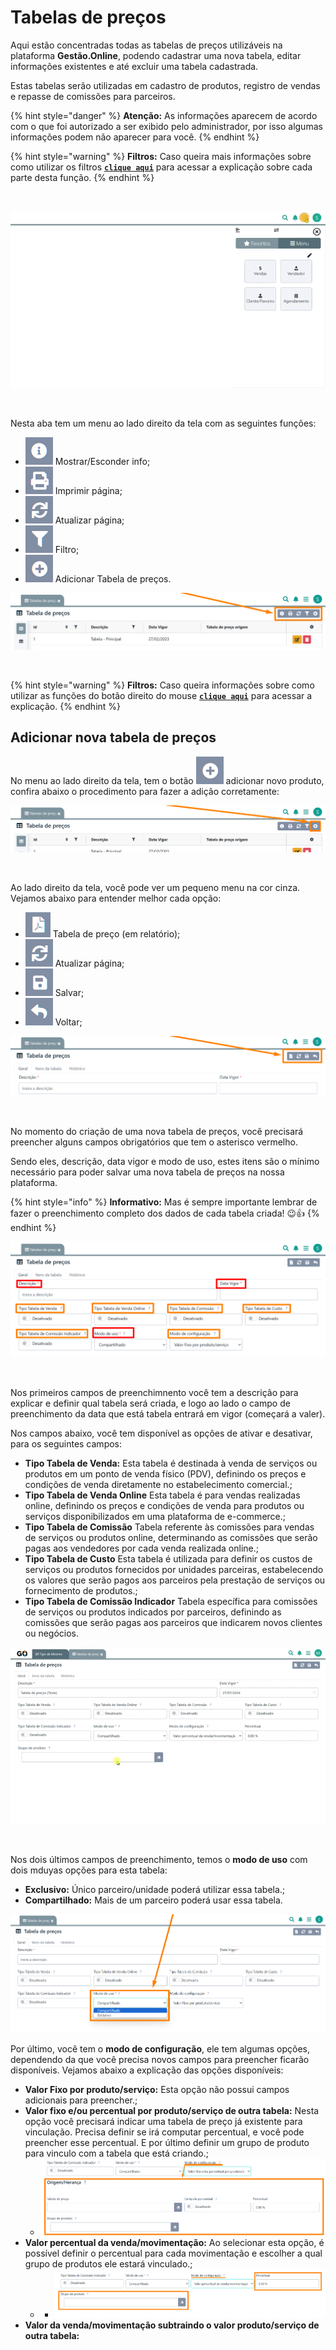 # Tabelas de preços

Aqui estão concentradas todas as tabelas de preços utilizáveis na plataforma **Gestão.Online**, podendo cadastrar uma nova tabela, editar informações existentes e até excluir uma tabela cadastrada.

Estas tabelas serão utilizadas em cadastro de produtos, registro de vendas e repasse de comissões para parceiros.

{% hint style="danger" %}
**Atenção:** As informações aparecem de acordo com o que foi autorizado a ser exibido pelo administrador, por isso algumas informações podem não aparecer para você.
{% endhint %}

{% hint style="warning" %}
**Filtros:** Caso queira mais informações sobre como utilizar os filtros [**`clique aqui`**](/erp-v2/primeiro_acesso/filtros.md) para acessar a explicação sobre cada parte desta função.
{% endhint %}

<br>

![](/erp-v2/assets/funcionalidades/parametrizacao/aba_tabelas_precos.gif)

<br>

Nesta aba tem um menu ao lado direito da tela com as seguintes funções:

- <img src="/erp-v2/assets/icon_exibir.png" alt="" data-size="line"> Mostrar/Esconder info;
- <img src="/erp-v2/assets/icon_imprimir.png" alt="" data-size="line"> Imprimir página;
- <img src="/erp-v2/assets/icon_atualizar.png" alt="" data-size="line"> Atualizar página;
- <img src="/erp-v2/assets/icon_filtro.png" alt="" data-size="line"> Filtro;
- <img src="/erp-v2/assets/icon_add.png" alt="" data-size="line"> Adicionar Tabela de preços.

![](/erp-v2/assets/funcionalidades/parametrizacao/aba_tabelas_menu.png)

<br>

{% hint style="warning" %}
**Filtros:** Caso queira informações sobre como utilizar as funções do botão direito do mouse [**`clique aqui`**](/erp-v2/primeiro_acesso/filtros.md) para acessar a explicação.
{% endhint %}

## Adicionar nova tabela de preços

No menu ao lado direito da tela, tem o botão <img src="/erp-v2/assets/icon_add.png" alt="" data-size="line"> adicionar novo produto, confira abaixo o procedimento para fazer a adição corretamente:

![](/erp-v2/assets/funcionalidades/parametrizacao/aba_tabelas_add.png)

<br>

Ao lado direito da tela, você pode ver um pequeno menu na cor cinza. Vejamos abaixo para entender melhor cada opção:

- <img src="/erp-v2/assets/icon_folha_pdf.png" alt="" data-size="line"> Tabela de preço (em relatório);
- <img src="/erp-v2/assets/icon_atualizar.png" alt="" data-size="line"> Atualizar página;
- <img src="/erp-v2/assets/icon_salvar.png" alt="" data-size="line"> Salvar;
- <img src="/erp-v2/assets/icon_voltar.png" alt="" data-size="line"> Voltar;

![](/erp-v2/assets/funcionalidades/parametrizacao/aba_tabelas_add_menu.png)

<br>

No momento do criação de uma nova tabela de preços, você precisará preencher alguns campos obrigatórios que tem o asterisco vermelho. 

Sendo eles, descrição, data vigor e modo de uso, estes itens são o mínimo necessário para poder salvar uma nova tabela de preços na nossa plataforma.

{% hint style="info" %}
**Informativo:** Mas é sempre importante lembrar de fazer o preenchimento completo dos dados de cada tabela criada! 😉👍
{% endhint %}

![](/erp-v2/assets/funcionalidades/parametrizacao/aba_tabelas_add_empresa.png)

<br>

Nos primeiros campos de preenchimnento você tem a descrição para explicar e definir qual tabela será criada, e logo ao lado o campo de preenchimento da data que está tabela entrará em vigor (começará a valer).

Nos campos abaixo, você tem disponível as opções de ativar e desativar, para os seguintes campos:

- **Tipo Tabela de Venda:** Esta tabela é destinada à venda de serviços ou produtos em um ponto de venda físico (PDV), definindo os preços e condições de venda diretamente no estabelecimento comercial.;
- **Tipo Tabela de Venda Online** Esta tabela é para vendas realizadas online, definindo os preços e condições de venda para produtos ou serviços disponibilizados em uma plataforma de e-commerce.;
- **Tipo Tabela de Comissão** Tabela referente às comissões para vendas de serviços ou produtos online, determinando as comissões que serão pagas aos vendedores por cada venda realizada online.;
- **Tipo Tabela de Custo** Esta tabela é utilizada para definir os custos de serviços ou produtos fornecidos por unidades parceiras, estabelecendo os valores que serão pagos aos parceiros pela prestação de serviços ou fornecimento de produtos.;
- **Tipo Tabela de Comissão Indicador** Tabela específica para comissões de serviços ou produtos indicados por parceiros, definindo as comissões que serão pagas aos parceiros que indicarem novos clientes ou negócios.

![](/erp-v2/assets/funcionalidades/parametrizacao/aba_tabelas_add_campos.gif)

<br>

Nos dois últimos campos de preenchimento, temos o **modo de uso** com dois mduyas opções para esta tabela: 

- **Exclusivo:** Único parceiro/unidade poderá utilizar essa tabela.;
- **Compartilhado:** Mais de um parceiro poderá usar essa tabela.

![](/erp-v2/assets/funcionalidades/parametrizacao/aba_tabelas_add_modo_uso.png)

Por último, você tem o **modo de configuração**, ele tem algumas opções, dependendo da que você precisa novos campos para preencher ficarão disponíveis. Vejamos abaixo a explicação das opções disponíveis:

- **Valor Fixo por produto/serviço:** Esta opção não possui campos adicionais para preencher.;
- **Valor fixo e/ou percentual por produto/serviço de outra tabela:** Nesta opção você precisará indicar uma tabela de preço já existente para vinculação. Precisa definir se irá computar percentual, e você pode preencher esse percentual. E por último definir um grupo de produto para vinculo com a tabela que está criando.;
    - ![](/erp-v2/assets/funcionalidades/parametrizacao/aba_tabelas_add_modo_config_2.png)
- **Valor percentual da venda/movimentação:** Ao selecionar esta opção, é possível definir o percentual para cada movimentação e escolher a qual grupo de produtos ele estará vinculado.;
    - - ![](/erp-v2/assets/funcionalidades/parametrizacao/aba_tabelas_add_modo_config_3.png)
- **Valor da venda/movimentação subtraindo o valor produto/serviço de outra tabela:** 